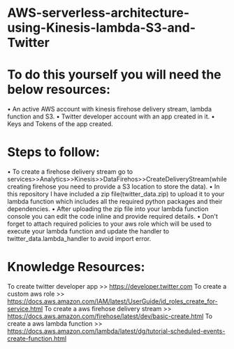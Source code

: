 # AWS-serverless-architecture-using-Kinesis-lambda-S3-and-Twitter

# To do this yourself you will need the below resources:
•	An active AWS account with kinesis firehose delivery stream, lambda function and S3.
•	Twitter developer account with an app created in it.
•	Keys and Tokens of the app created.

# Steps to follow:
• To create a firehose delivery stream go to services>>Analytics>>Kinesis>>DataFirehos>>CreateDeliveryStream(while creating firehose you need to provide a S3 location to store the data).
• In this repository I have included a zip file(twitter_data.zip) to upload it to your lambda function which includes all the required python packages and their dependencies. 
•	After uploading the zip file into your lambda function console you can edit the code inline and provide required details.
•	Don't forget to attach required policies to your aws role which will be used to execute your lambda function and update the handler to twitter_data.lambda_handler to avoid import error.

# Knowledge Resources:
To create twitter developer app >> https://developer.twitter.com
To create a custom aws role >> https://docs.aws.amazon.com/IAM/latest/UserGuide/id_roles_create_for-service.html
To create a aws firehose delivery stream >> https://docs.aws.amazon.com/firehose/latest/dev/basic-create.html
To create a aws lambda function >> https://docs.aws.amazon.com/lambda/latest/dg/tutorial-scheduled-events-create-function.html







